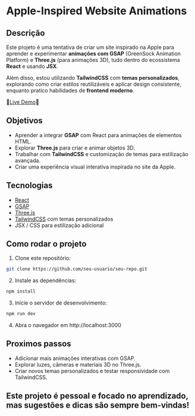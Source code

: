 # Apple-Inspired Website Animations

## Descrição
Este projeto é uma tentativa de criar um site inspirado na Apple para aprender e experimentar **animações com GSAP** (GreenSock Animation Platform) e **Three.js** (para animações 3D), tudo dentro do ecossistema **React** e usando **JSX**.  

Além disso, estou utilizando **TailwindCSS** com **temas personalizados**, explorando como criar estilos reutilizáveis e aplicar design consistente, enquanto pratico habilidades de **frontend moderno**.  

🚀[Live Demo](https://react-3d-iphone.netlify.app)🚀

## Objetivos
- Aprender a integrar **GSAP** com React para animações de elementos HTML.  
- Explorar **Three.js** para criar e animar objetos 3D.  
- Trabalhar com **TailwindCSS** e customização de temas para estilização avançada.  
- Criar uma experiência visual interativa inspirada no site da Apple.  

## Tecnologias
- [React](https://reactjs.org/)  
- [GSAP](https://greensock.com/gsap/)  
- [Three.js](https://threejs.org/)  
- [TailwindCSS](https://tailwindcss.com/) com temas personalizados  
- JSX / CSS para estilização adicional  

## Como rodar o projeto
1. Clone este repositório:  
```bash
git clone https://github.com/seu-usuario/seu-repo.git
```
2. Instale as dependências:
```bash
npm install
```
3. Inicie o servidor de desenvolvimento:
```bash
npm run dev
```
4. Abra o navegador em http://localhost:3000

## Proximos passos
- Adicionar mais animações interativas com GSAP.
- Explorar luzes, câmeras e materiais 3D no Three.js.
- Criar novos temas personalizados e testar responsividade com TailwindCSS.

## Este projeto é pessoal e focado no aprendizado, mas sugestões e dicas são sempre bem-vindas!
